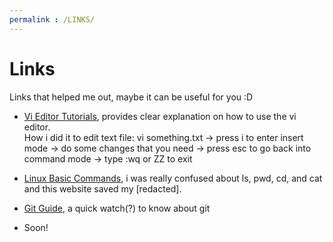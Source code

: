 ```yaml
---
permalink : /LINKS/
---
```


# Links
 
Links that helped me out, maybe it can be useful for you :D

* [Vi Editor Tutorials](https://www.tutorialspoint.com/unix/unix-vi-editor.htm), provides clear explanation on how to use the vi editor.                                              
How i did it to edit text file: vi something.txt -> press i to enter insert mode -> do some changes that you need -> press esc to go back into command mode -> type :wq or ZZ to exit

* [Linux Basic Commands](https://www.hostinger.co.id/tutorial/perintah-dasar-linux), i was really confused about ls, pwd, cd, and cat and this website saved my [redacted]. 

* [Git Guide](https://www.youtube.com/watch?v=USjZcfj8yxE), a quick watch(?) to know about git
* Soon!
